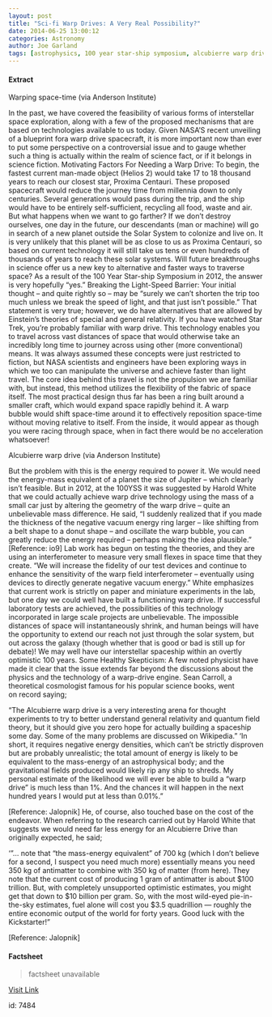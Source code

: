 ```yaml
---
layout: post
title: "Sci-fi Warp Drives: A Very Real Possibility?"
date: 2014-06-25 13:00:12
categories: Astronomy
author: Joe Garland
tags: [astrophysics, 100 year star-ship symposium, alcubierre warp drive, helios 2, interstellar travel, proxima centauri, sci-fi to sci-fact, technology, warp bubble, warp drives]
---
```



#### Extract
>
Warping space-time (via Anderson Institute)

In the past, we have covered the feasibility of various forms of interstellar space exploration, along with a few of the proposed mechanisms that are based on technologies available to us today. Given NASA&#8217;S recent unveiling of a blueprint fora warp drive spacecraft, it is more important now than ever to put some perspective on a controversial issue and to gauge whether such a thing is actually within the realm of science fact, or if it belongs in science fiction.
Motivating Factors For Needing a Warp Drive:
To begin, the fastest current man-made object (Helios 2) would take 17 to 18 thousand years to reach our closest star, Proxima Centauri. These proposed spacecraft would reduce the journey time from millennia down to only centuries. Several generations would pass during the trip, and the ship would have to be entirely self-sufficient, recycling all food, waste and air.
But what happens when we want to go farther? If we don’t destroy ourselves, one day in the future, our descendants (man or machine) will go in search of a new planet outside the Solar System to colonize and live on. It is very unlikely that this planet will be as close to us as Proxima Centauri, so based on current technology it will still take us tens or even hundreds of thousands of years to reach these solar systems. Will future breakthroughs in science offer us a new key to alternative and faster ways to traverse space? As a result of the 100 Year Star-ship Symposium in 2012, the answer is very hopefully &#8220;yes.&#8221;
Breaking the Light-Speed Barrier:
Your initial thought – and quite rightly so – may be &#8220;surely we can’t shorten the trip too much unless we break the speed of light, and that just isn&#8217;t possible.&#8221; That statement is very true; however, we do have alternatives that are allowed by Einstein’s theories of special and general relativity. If you have watched Star Trek, you’re probably familiar with warp drive. This technology enables you to travel across vast distances of space that would otherwise take an incredibly long time to journey across using other (more conventional) means. It was always assumed these concepts were just restricted to fiction, but NASA scientists and engineers have been exploring ways in which we too can manipulate the universe and achieve faster than light travel. 
The core idea behind this travel is not the propulsion we are familiar with, but instead, this method utilizes the flexibility of the fabric of space itself. The most practical design thus far has been a ring built around a smaller craft, which would expand space rapidly behind it. A warp bubble would shift space-time around it to effectively reposition space-time without moving relative to itself. From the inside, it would appear as though you were racing through space, when in fact there would be no acceleration whatsoever!

Alcubierre warp drive (via Anderson Institute)

But the problem with this is the energy required to power it. We would need the energy-mass equivalent of a planet the size of Jupiter – which clearly isn’t feasible. But in 2012, at the 100YSS it was suggested by Harold White that we could actually achieve warp drive technology using the mass of a small car just by altering the geometry of the warp drive – quite an unbelievable mass difference. He said,
“I suddenly realized that if you made the thickness of the negative vacuum energy ring larger – like shifting from a belt shape to a donut shape – and oscillate the warp bubble, you can greatly reduce the energy required – perhaps making the idea plausible.”
[Reference: io9]
Lab work has begun on testing the theories, and they are using an interferometer to measure very small flexes in space time that they create. “We will increase the fidelity of our test devices and continue to enhance the sensitivity of the warp field interferometer – eventually using devices to directly generate negative vacuum energy.” 
White emphasizes that current work is strictly on paper and miniature experiments in the lab, but one day we could well have built a functioning warp drive. If successful laboratory tests are achieved, the possibilities of this technology incorporated in large scale projects are unbelievable. The impossible distances of space will instantaneously shrink, and human beings will have the opportunity to extend our reach not just through the solar system, but out across the galaxy (though whether that is good or bad is still up for debate)! We may well have our interstellar spaceship within an overtly optimistic 100 years.
Some Healthy Skepticism:
A few noted physicist have made it clear that the issue extends far beyond the discussions about the physics and the technology of a warp-drive engine. Sean Carroll, a theoretical cosmologist famous for his popular science books, went on record saying;

&#8220;The Alcubierre warp drive is a very interesting arena for thought experiments to try to better understand general relativity and quantum field theory, but it should give you zero hope for actually building a spaceship some day. Some of the many problems are discussed on Wikipedia.&#8221;
&#8216;In short, it requires negative energy densities, which can&#8217;t be strictly disproven but are probably unrealistic; the total amount of energy is likely to be equivalent to the mass-energy of an astrophysical body; and the gravitational fields produced would likely rip any ship to shreds. My personal estimate of the likelihood we will ever be able to build a &#8220;warp drive&#8221; is much less than 1%. And the chances it will happen in the next hundred years I would put at less than 0.01%.&#8221;

[Reference: Jalopnik]
He, of course, also touched base on the cost of the endeavor. When referring to the research carried out by Harold White that suggests we would need far less energy for an Alcubierre Drive than originally expected, he said;

&#8216;&#8221;&#8230; note that &#8220;the mass-energy equivalent&#8221; of 700 kg (which I don&#8217;t believe for a second, I suspect you need much more) essentially means you need 350 kg of antimatter to combine with 350 kg of matter (from here). They note that the current cost of producing 1 gram of antimatter is about $100 trillion. But, with completely unsupported optimistic estimates, you might get that down to $10 billion per gram. So, with the most wild-eyed pie-in-the-sky estimates, fuel alone will cost you $3.5 quadrillion — roughly the entire economic output of the world for forty years. Good luck with the Kickstarter!&#8221;

[Reference: Jalopnik]

#### Factsheet
>factsheet unavailable

[Visit Link](http://www.fromquarkstoquasars.com/sci-fi-warp-drives-a-very-real-possibility/)

id:    7484
